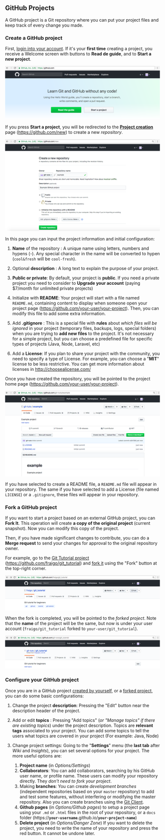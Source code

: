    
## GitHub Projects

A GitHub project is a Git repository where you can put your project files and keep track of every change you made. 
   

   
### Create a GitHub project

First, [login into your account](github-account.md#login-into-your-account). If it's your **first time** creating a project, you receive a Welcome screen with buttons to **Read de guide**, and to **Start a new project**. 

![GitHub Create Project Page](../images/github-first-project.png)

If you press **Start a project**, you will be redirected to the [**Project creation**](https://github.com/new) page (https://github.com/new) to create a new *repository*.


![GitHub Settings](../images/github-new-project.png)

In this page you can input the project information and initial configuration:

1. **Name** of the repository : A unique name using letters, numbers and hypens (-). Any special character in the name will be converted to hypen (`cool&fresh` will be `cool-fresh`).

2. Optional **description** : A long text to explain the purpose of your project.

3. **Public or private**: By default, your project is **public**. If you need a private project you need to consider to **Upgrade your account** (paying $7/month for unlimited private projects)

4. Initialize with **README**: Your project will start with a file named `README.md`, containing content to display when someone open your project page (https://github.com/your-user/your-project). Then, you can modify this file to add some extra information.

5. Add **.gitignore** : This is a special file with **rules** about *which files will be ignored* in your project (temporary files, backups, logs, special folders) when you are trying to **add new files** to the project. It's not necessary for a simple project, but you can choose a predefined file for specific types of projects (Java, Node, Laravel, etc)  

6. Add a **License**: If you plan to share your project with the community, you need to specify a type of License. For example, you can choose a "**MIT**" license to be less restrictive. You can get more information about licenses in http://choosealicense.com/


Once you have created the repository, you will be pointed to the project home page (https://github.com/your-user/your-project).

![GitHub Project Page](../images/github-project.png)

If you have selected to create a README file, a `README.md` file will appear in your repository.  The same if you have selected to add a License (file named `LICENSE`) or a `.gitignore`, these files will appear in your repository.  



### Fork a GitHub project

If you want to start a project based on an external GitHub project, you can **Fork It**. This operation will create **a copy of the original project** (current snapshot). Now you can modify this copy of the project. 

Then, if you have made significant changes to contribute, you can do a **Merge request** to send your changes for approval to the original repository owner.


For example, go to the [Git Tutorial project](https://github.com/fraigo/git_tutorial)  (https://github.com/fraigo/git_tutorial) and [fork it](https://github.com/fraigo/git_tutorial/fork) using the "Fork" button at the top-right corner.


![Forking an external project](../images/github-fork-project.png)

When the fork is completed, you will be pointed to the *forked project*. Note that the **name** of the project will be the same, but now is under your user account (`fraigo/git_tutorial` forked to `your-user/git_tutorial`). 


![Forked external project](../images/github-forked-project.png)







### Configure your GitHub project


Once you are in a GitHub project [created by yourself](#create-a-github-project), or a [forked project](#fork-a-github-project), you can do some basic configurations:

1. Change the project **description**: Pressing the "Edit" button near the description header of the project.

2. Add or edit **topics** : Pressing "Add topics" (*or "Manage topics" if there are existing topics*) under the project description. Topics are **relevant tags** associated to your project. You can add some topics to tell the users what topics are covered in your project (For example: Java, Node)

3. Change project settings: Going to the "**Settings**" menu (the **last tab** after *Wiki* and *Insights*), you can set several options for your project. The more useful options are:

    1. **Project name** (in *Options/Settings*)
    1. **Collaborators**: You can add collaborators, searching by his GitHub user name, or profile name. These users can modify your repository directly. They *don't need to fork your project*.
    1. Making **branches**: You can create *development branches* (independent repositories based on your `master` repository) to add and test some features, without interfering or modifying the master repository. Also you can create branches using the [Git Client](git-client.md). 
    1. **Github pages** (in *Options/Github pages*) to setup a project page using your `.md` or `.html` files in the root of your repository, or a `docs` folder (https://**`your-username`**.github.io/**`your-project-name`**)
    1. **Delete project** (in *Options/Danger Zone*) If you want to delete the project, you need to write the name of your repository and press the red button. It cannot be undone later.
